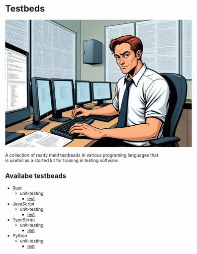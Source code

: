 # Testbeds

<img src="./assets/cover.jpeg" alt="yardman" style="max-width:600px;"/>

A collection of ready maid testbeads in various programing languages that is
usefull as a started kit for training in testing software.


## Availabe testbeads

* Rust
  - unit-testing
    * [jest](./rust/unit-testing/cargo-test/README.md)
* JavaScript
  - unit-testing
    * [jest](./javascript/unit-testing/jest/README.md)
* TypeScript
  - unit-testing
    * [jest](./typescript/unit-testing/jest/README.md)
* Python
  - unit-testing
    * [jest](./python/unit-testing/pytest/README.md)
